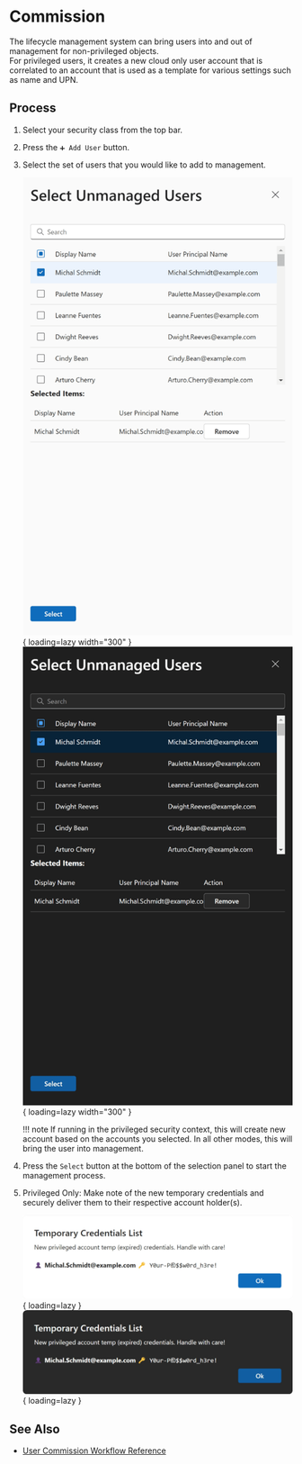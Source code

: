 # Commission

The lifecycle management system can bring users into and out of management for non-privileged objects.  
For privileged users, it creates a new cloud only user account that is correlated to an account that is used as a template for various settings such as name and UPN.

## Process

1. Select your security class from the top bar.

2. Press the `➕ Add User` button.

3. Select the set of users that you would like to add to management.

    ![Screenshot of the unmanaged user picker with a single user "Michal Schmidt" selected.](../../../../assets/Images/Screenshots/Select-Unmanaged-User-Light.png#only-light){ loading=lazy width="300" }
    ![Screenshot of the unmanaged user picker with a single user "Michal Schmidt" selected.](../../../../assets/Images/Screenshots/Select-Unmanaged-User-Dark.png#only-dark){ loading=lazy width="300" }

    !!! note
        If running in the privileged security context, this will create new account based on the accounts you selected.
        In all other modes, this will bring the user into management.

4. Press the `Select` button at the bottom of the selection panel to start the management process.

5. Privileged Only: Make note of the new temporary credentials and securely deliver them to their respective account holder(s).

    ![Screenshot of the temporary credential dialog for the new privileged user "Michal.Schmidt@example.com", showing the new user's new User Principal Name and temporary (expired) password.](../../../../assets/Images/Screenshots/Temporary-Credential-Dialog-Light.png#only-light){ loading=lazy }
    ![Screenshot of the temporary credential dialog for the new privileged user "Michal.Schmidt@example.com", showing the new user's new User Principal Name and temporary (expired) password.](../../../../assets/Images/Screenshots/Temporary-Credential-Dialog-Dark.png#only-dark){ loading=lazy }

## See Also

- [User Commission Workflow Reference](../../Reference/Diagrams/User-Commission.md)
